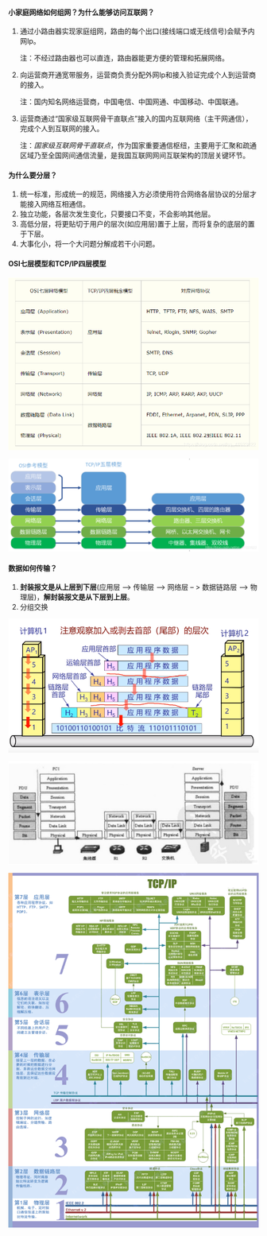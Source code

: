 #### 小家庭网络如何组网？为什么能够访问互联网？

1. 通过小路由器实现家庭组网，路由的每个出口(接线端口或无线信号)会赋予内网Ip。

   注：不经过路由器也可以直连，路由器能更方便的管理和拓展网络。

2. 向运营商开通宽带服务，运营商负责分配外网Ip和接入验证完成个人到运营商的接入。

   注：国内知名网络运营商，中国电信、中国网通、中国移动、中国联通。

3. 运营商通过“国家级互联网骨干直联点”接入的国内互联网络（主干网通信），完成个人到互联网的接入。

   注：*国家级互联网骨干直联点*，作为国家重要通信枢纽，主要用于汇聚和疏通区域乃至全国网间通信流量，是我国互联网网间互联架构的顶层关键环节。

#### 为什么要分层？

1. 统一标准，形成统一的规范，网络接入方必须使用符合网络各层协议的分层才能接入网络互相通信。
2. 独立功能，各层次发生变化，只要接口不变，不会影响其他层。
3. 高低分层，将更贴切于用户的层次(如应用层)置于上层，而将复杂的底层的置于下层。
4. 大事化小，将一个大问题分解成若干小问题。

#### OSI七层模型和TCP/IP四层模型

![在这里插入图片描述](../cacheImg/Untitled/20190105164025264.png)

![在这里插入图片描述](../cacheImg/笔记/20190105165116628.png)

#### 数据如何传输？

1. **封装报文是从上层到下层**(应用层 --> 传输层 --> 网络层 – > 数据链路层 --> 物理层)，**解封装报文是从下层到上层**。
2. 分组交换

![image-20210107103205457](../cacheImg/Untitled/image-20210107103205457.png)

![在这里插入图片描述](../cacheImg/笔记/20190511224742558.png)

![在这里插入图片描述](../cacheImg/笔记/20190105161812494.gif)